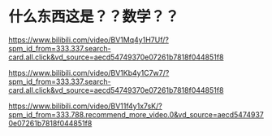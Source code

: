 # 什么东西这是？？数学？？

https://www.bilibili.com/video/BV1Mq4y1H7Uf/?spm_id_from=333.337.search-card.all.click&vd_source=aecd54749370e07261b7818f044851f8

https://www.bilibili.com/video/BV1Kb4y1C7w7/?spm_id_from=333.337.search-card.all.click&vd_source=aecd54749370e07261b7818f044851f8

https://www.bilibili.com/video/BV11f4y1x7sK/?spm_id_from=333.788.recommend_more_video.0&vd_source=aecd54749370e07261b7818f044851f8
